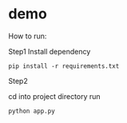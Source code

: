 # demo


How to run: 


Step1 Install dependency 

```
pip install -r requirements.txt 
```

Step2 

cd into project directory 
run 

```
python app.py
```
